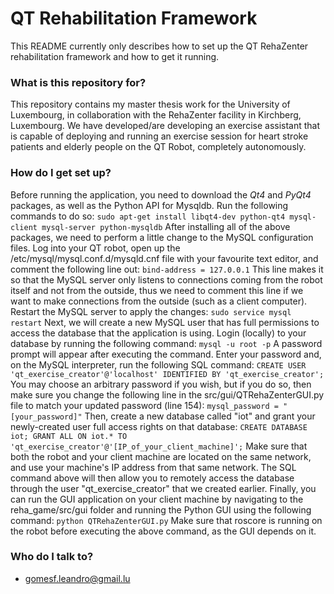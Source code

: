# QT Rehabilitation Framework #

This README currently only describes how to set up the QT RehaZenter rehabilitation framework and how to get it running.

### What is this repository for? ###

This repository contains my master thesis work for the University of Luxembourg, in collaboration with the RehaZenter facility in Kirchberg, Luxembourg. We have developed/are developing an exercise assistant that is capable of deploying and running an exercise session for heart stroke patients and elderly people on the QT Robot, completely autonomously.

### How do I get set up? ###

Before running the application, you need to download the *Qt4* and *PyQt4* packages, as well as the Python API for Mysqldb. Run the following commands to do so:
`sudo apt-get install libqt4-dev python-qt4 mysql-client mysql-server python-mysqldb`
After installing all of the above packages, we need to perform a little change to the MySQL configuration files. Log into your QT robot, open up the /etc/mysql/mysql.conf.d/mysqld.cnf file with your favourite text editor, and comment the following line out:
`bind-address = 127.0.0.1`
This line makes it so that the MySQL server only listens to connections coming from the robot itself and not from the outside, thus we need to comment this line if we want to make connections from the outside (such as a client computer). Restart the MySQL server to apply the changes:
`sudo service mysql restart`
Next, we will create a new MySQL user that has full permissions to access the database that the application is using. Login (locally) to your database by running the following command:
`mysql -u root -p`
A password prompt will appear after executing the command. Enter your password and, on the MySQL interpreter, run the following SQL command:
`CREATE USER 'qt_exercise_creator'@'localhost' IDENTIFIED BY 'qt_exercise_creator';`
You may choose an arbitrary password if you wish, but if you do so, then make sure you change the following line in the src/gui/QTRehaZenterGUI.py file to match your updated password (line 154):
`mysql_password = "[your_password]"`
Then, create a new database called "iot" and grant your newly-created user full access rights on that database:
`CREATE DATABASE iot;
GRANT ALL ON iot.* TO 'qt_exercise_creator'@'[IP_of_your_client_machine]';`
Make sure that both the robot and your client machine are located on the same network, and use your machine's IP address from that same network. The SQL command above will then allow you to remotely access the database through the user "qt\_exercise\_creator" that we created earlier. Finally, you can run the GUI application on your client machine by navigating to the reha\_game/src/gui folder and running the Python GUI using the following command:
`python QTRehaZenterGUI.py`
Make sure that roscore is running on the robot before executing the above command, as the GUI depends on it.

### Who do I talk to? ###

* gomesf.leandro@gmail.lu
